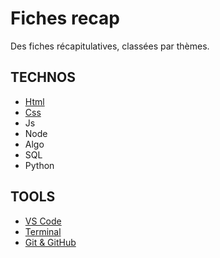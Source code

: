 # Fiches recap

Des fiches récapitulatives, classées par thèmes.


## TECHNOS
- [Html](html/README.md)
- [Css](css/README.md)
- Js
- Node
- Algo
- SQL
- Python

## TOOLS
- [VS Code](vs-code/README.md)
- [Terminal](terminal/README.md)
- [Git & GitHub](git-github/README.md)

